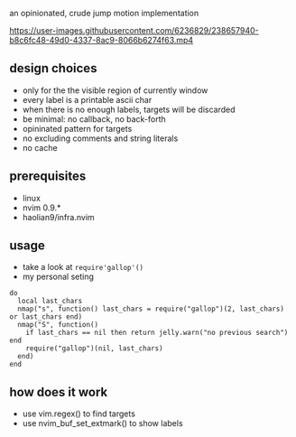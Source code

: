 an opinionated, crude jump motion implementation

https://user-images.githubusercontent.com/6236829/238657940-b8c6fc48-49d0-4337-8ac9-8066b6274f63.mp4

## design choices
* only for the the visible region of currently window
* every label is a printable ascii char
* when there is no enough labels, targets will be discarded
* be minimal: no callback, no back-forth
* opininated pattern for targets
* no excluding comments and string literals
* no cache

## prerequisites
* linux
* nvim 0.9.*
* haolian9/infra.nvim

## usage
* take a look at `require'gallop'()`
* my personal seting

```
do
  local last_chars
  nmap("s", function() last_chars = require("gallop")(2, last_chars) or last_chars end)
  nmap("S", function()
    if last_chars == nil then return jelly.warn("no previous search") end
    require("gallop")(nil, last_chars)
  end)
end
```


## how does it work
* use vim.regex() to find targets
* use nvim_buf_set_extmark() to show labels
